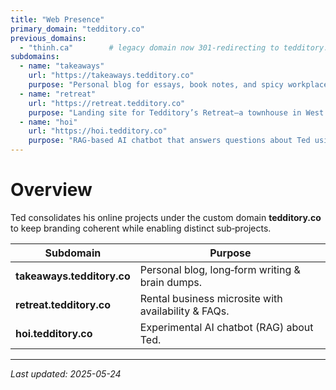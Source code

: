 ```yaml
---
title: "Web Presence"
primary_domain: "tedditory.co"
previous_domains:
  - "thinh.ca"        # legacy domain now 301‑redirecting to tedditory.co
subdomains:
  - name: "takeaways"
    url: "https://takeaways.tedditory.co"
    purpose: "Personal blog for essays, book notes, and spicy workplace reflections."
  - name: "retreat"
    url: "https://retreat.tedditory.co"
    purpose: "Landing site for Tedditory’s Retreat—a townhouse in West Seattle available for mid‑term stays."
  - name: "hoi"
    url: "https://hoi.tedditory.co"
    purpose: "RAG‑based AI chatbot that answers questions about Ted using a vectorized markdown knowledge base."
---
```


# Overview

Ted consolidates his online projects under the custom domain **tedditory.co** to keep branding coherent while enabling distinct sub‑projects.

| Subdomain | Purpose |
|-----------|---------|
| **takeaways.tedditory.co** | Personal blog, long‑form writing & brain dumps. |
| **retreat.tedditory.co** | Rental business microsite with availability & FAQs. |
| **hoi.tedditory.co** | Experimental AI chatbot (RAG) about Ted. |

---

*Last updated: 2025-05-24*